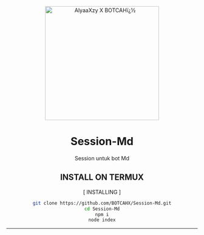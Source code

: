<div align="center">
<img src="" alt="AlyaaXzy X BOTCAHï¿½" width="300" />


# Session-Md
Session untuk bot Md

## INSTALL ON TERMUX
[ INSTALLING ]

```bash
git clone https://github.com/BOTCAHX/Session-Md.git
cd Session-Md
npm i
node index
```
---------
